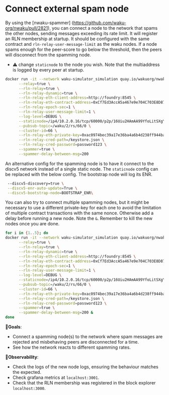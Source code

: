 # Connect external spam node


By using the [nwaku-spammer] (https://github.com/waku-org/nwaku/pull/2821), you can connect a node to the network that spams the other nodes, sending messages exceeding its rate limit. It will register an RLN membership at startup. It should be configured with the same contract and `rln-relay-user-message-limit` as the waku nodes. If a node spams enough for the peer-score to go below the threshold, then the peers will disconnect from the spamming node.

- ⚠️ change `staticnode` to the node you wish. Note that the multiaddress is logged by every peer at startup.

```bash
docker run -it --network waku-simulator_simulation quay.io/wakuorg/nwaku-pr:2821 \
      --relay=true \
      --rln-relay=true \
      --rln-relay-dynamic=true \
      --rln-relay-eth-client-address=http://foundry:8545 \
      --rln-relay-eth-contract-address=0xCf7Ed3AccA5a467e9e704C703E8D87F634fB0Fc9 \
      --rln-relay-epoch-sec=1 \
      --rln-relay-user-message-limit=1 \
      --log-level=DEBUG \
      --staticnode=/ip4/10.2.0.16/tcp/60000/p2p/16Uiu2HAmAA99YfoLitSXgY1bHaqjaTKhyrU4M4y3D1rVj1bmcgL8 \
      --pubsub-topic=/waku/2/rs/66/0 \
      --cluster-id=66 \
      --rln-relay-eth-private-key=0xac0974bec39a17e36ba4a6b4d238ff944bacb478cbed5efcae784d7bf4f2ff80 \
      --rln-relay-cred-path=/keystore.json \
      --rln-relay-cred-password=password123 \
      --spammer=true \
      --spammer-delay-between-msg=200
```

An alternative config for the spamming node is to have it connect to the discv5 network instead of a single static node.
The `staticnode` config can be replaced with the below config. The bootstrap node will log its ENR.

```bash
 --discv5-discovery=true \
 --discv5-enr-auto-update=True \
 --discv5-bootstrap-node=BOOTSTRAP_ENR\
```

You can also try to connect multiple spamming nodes, but it might be necessary to use a different private-key for each one to avoid the limitation of multiple contract transactions with the same nonce. Otherwise add a delay before running a new node. Note the `&`. Remember to kill the new nodes once you are done.

```bash
for i in {1..5}; do
docker run -it --network waku-simulator_simulation quay.io/wakuorg/nwaku-pr:2821 \
      --relay=true \
      --rln-relay=true \
      --rln-relay-dynamic=true \
      --rln-relay-eth-client-address=http://foundry:8545 \
      --rln-relay-eth-contract-address=0xCf7Ed3AccA5a467e9e704C703E8D87F634fB0Fc9 \
      --rln-relay-epoch-sec=1 \
      --rln-relay-user-message-limit=1 \
      --log-level=DEBUG \
      --staticnode=/ip4/10.2.0.16/tcp/60000/p2p/16Uiu2HAmAA99YfoLitSXgY1bHaqjaTKhyrU4M4y3D1rVj1bmcgL8 \
      --pubsub-topic=/waku/2/rs/66/0 \
      --cluster-id=66 \
      --rln-relay-eth-private-key=0xac0974bec39a17e36ba4a6b4d238ff944bacb478cbed5efcae784d7bf4f2ff80 \
      --rln-relay-cred-path=/keystore.json \
      --rln-relay-cred-password=password123 \
      --spammer=true \
      --spammer-delay-between-msg=200 &
done
```
🎯**Goals**:

- Connect a spamming node(s) to the network where spam messages are rejected and misbehaving peers are disconnected for a time.
- See how the network reacts to different spamming rates.

👀**Observability**:

- Check the logs of the new node logs, ensuring the behaviour matches the expected.
- Check grafana metrics at `localhost:3001`.
- Check that the RLN membership was registered in the block explorer `localhost:3000`.
